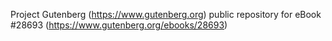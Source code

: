 Project Gutenberg (https://www.gutenberg.org) public repository for eBook #28693 (https://www.gutenberg.org/ebooks/28693)
